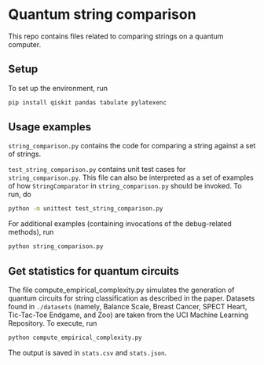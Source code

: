 # Quantum string comparison
This repo contains files related to comparing strings on a quantum computer. 
## Setup
To set up the environment, run
```bash
pip install qiskit pandas tabulate pylatexenc
```

## Usage examples
`string_comparison.py` contains the code for comparing a string against a set of strings.

`test_string_comparison.py` contains unit test cases for `string_comparison.py`. This file can also be interpreted as a 
set of examples of how `StringComparator` in `string_comparison.py` should be invoked. To run, do
```bash
python -m unittest test_string_comparison.py
```

For additional examples (containing invocations of the debug-related methods), run 
```bash
python string_comparison.py
```

## Get statistics for quantum circuits
The file compute_empirical_complexity.py simulates the generation of quantum circuits for string classification 
as described in the paper. Datasets found in `./datasets` (namely, Balance Scale, Breast Cancer, SPECT Heart, Tic-Tac-Toe Endgame, and Zoo) are taken from the UCI Machine Learning Repository.
To execute, run
```bash
python compute_empirical_complexity.py
```
The output is saved in `stats.csv` and `stats.json`.
